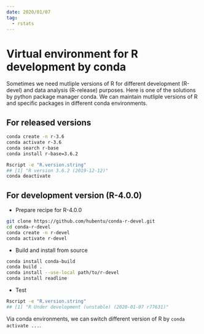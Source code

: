 ```yaml
---
date: 2020/01/07
tag:
  - rstats
---
```


# Virtual environment for R development by conda

Sometimes we need mutliple versions of R for different development
(R-devel) and data analysis (R-release) purposes. Here is one of the
solutions by python package manager conda. We can maintain mutliple
versions of R and specific packages in different conda environments.

## For released versions
```sh
conda create -n r-3.6
conda activate r-3.6
conda search r-base
conda install r-base=3.6.2
```

```sh
Rscript -e "R.version.string"
## [1] "R version 3.6.2 (2019-12-12)"
conda deactivate
```

## For development version (R-4.0.0)
* Prepare recipe for R-4.0.0
```sh
git clone https://github.com/hubentu/conda-r-devel.git
cd conda-r-devel
conda create -n r-devel
conda activate r-devel
```

* Build and install from source
```sh
conda install conda-build
conda build .
conda install --use-local path/to/r-devel
conda install readline
```

* Test
```sh
Rscript -e "R.version.string"
## [1] "R Under development (unstable) (2020-01-07 r77631)"
```

Via conda environments, we can switch different version of R by `conda
activate ...`.
